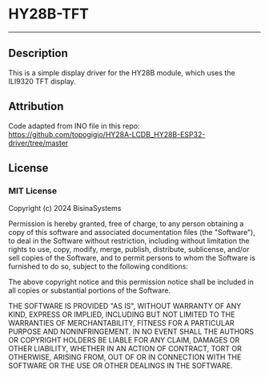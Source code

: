 # HY28B-TFT
---
## Description

This is a simple display driver for the HY28B module, which uses the ILI9320 TFT display.

## Attribution

Code adapted from INO file in this repo: https://github.com/topogigio/HY28A-LCDB_HY28B-ESP32-driver/tree/master

## License
### MIT License

Copyright (c) 2024 BisinaSystems

Permission is hereby granted, free of charge, to any person obtaining a copy
of this software and associated documentation files (the "Software"), to deal
in the Software without restriction, including without limitation the rights
to use, copy, modify, merge, publish, distribute, sublicense, and/or sell
copies of the Software, and to permit persons to whom the Software is
furnished to do so, subject to the following conditions:

The above copyright notice and this permission notice shall be included in all
copies or substantial portions of the Software.

THE SOFTWARE IS PROVIDED "AS IS", WITHOUT WARRANTY OF ANY KIND, EXPRESS OR
IMPLIED, INCLUDING BUT NOT LIMITED TO THE WARRANTIES OF MERCHANTABILITY,
FITNESS FOR A PARTICULAR PURPOSE AND NONINFRINGEMENT. IN NO EVENT SHALL THE
AUTHORS OR COPYRIGHT HOLDERS BE LIABLE FOR ANY CLAIM, DAMAGES OR OTHER
LIABILITY, WHETHER IN AN ACTION OF CONTRACT, TORT OR OTHERWISE, ARISING FROM,
OUT OF OR IN CONNECTION WITH THE SOFTWARE OR THE USE OR OTHER DEALINGS IN THE
SOFTWARE.
